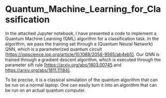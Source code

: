 # Quantum_Machine_Learning_for_Classification

In the attached Jupyter notebook, I have presented a code to implement a Quantum Machine Learning (QML) algorithm for a classification task. In the algorithm, we pass the training set through a (Quantum Neural Network) QNN, which is a parameterized quantum circuit [https://iopscience.iop.org/article/10.1088/2058-9565/ab4eb5]. Our QNN is trained through a gradient descent algorithm, which is executed through the parameter sift rule [https://arxiv.org/abs/1803.00745 and https://arxiv.org/abs/1811.11184].


To be precise, it is a classical simulation of the quantum algorithm that can be run on a normal laptop. One can easily turn it into an algorithm that can be run on an actual quantum computer.  


